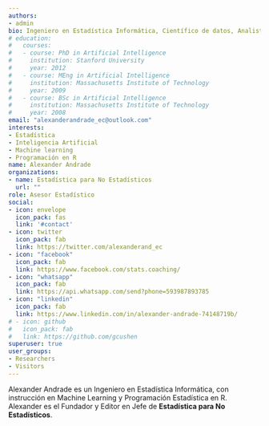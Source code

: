 ```yaml
---
authors:
- admin
bio: Ingeniero en Estadística Informática, Científico de datos, Analista de información mediante técnicas de Machine Learning, Programador en R, Autodidacta empedernido, Amante de los gatos.
# education:
#   courses:
#   - course: PhD in Artificial Intelligence
#     institution: Stanford University
#     year: 2012
#   - course: MEng in Artificial Intelligence
#     institution: Massachusetts Institute of Technology
#     year: 2009
#   - course: BSc in Artificial Intelligence
#     institution: Massachusetts Institute of Technology
#     year: 2008
email: "alexanderandrade_ec@outlook.com"
interests:
- Estadística
- Inteligencia Artificial
- Machine learning
- Programación en R
name: Alexander Andrade
organizations:
- name: Estadística para No Estadísticos
  url: ""
role: Asesor Estadístico
social:
- icon: envelope
  icon_pack: fas
  link: '#contact'
- icon: twitter
  icon_pack: fab
  link: https://twitter.com/alexanderand_ec
- icon: "facebook"
  icon_pack: fab
  link: https://www.facebook.com/stats.coaching/
- icon: "whatsapp"
  icon_pack: fab
  link: https://api.whatsapp.com/send?phone=593987893785
- icon: "linkedin"
  icon_pack: fab
  link: https://www.linkedin.com/in/alexander-andrade-74148719b/
# - icon: github
#   icon_pack: fab
#   link: https://github.com/gcushen
superuser: true
user_groups:
- Researchers
- Visitors
---
```


Alexander Andrade es un Ingeniero en Estadística Informática, con instrucción en Machine Learning y Programación Estadística en R. Alexander es el Fundador y Editor en Jefe de **Estadística para No Estadísticos**.


